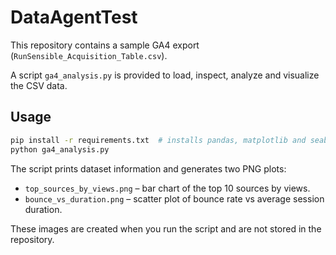 # DataAgentTest

This repository contains a sample GA4 export (`RunSensible_Acquisition_Table.csv`).

A script `ga4_analysis.py` is provided to load, inspect, analyze and visualize the CSV data.

## Usage

```bash
pip install -r requirements.txt  # installs pandas, matplotlib and seaborn
python ga4_analysis.py
```

The script prints dataset information and generates two PNG plots:

- `top_sources_by_views.png` – bar chart of the top 10 sources by views.
- `bounce_vs_duration.png` – scatter plot of bounce rate vs average session duration.

These images are created when you run the script and are not stored in the repository.

